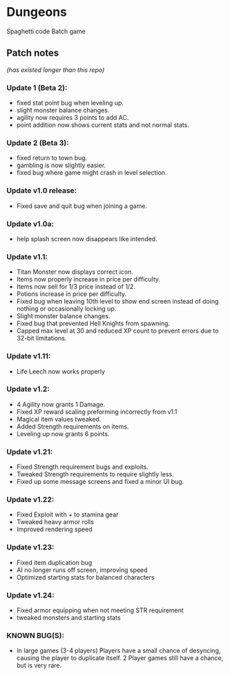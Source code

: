 # Dungeons
Spaghetti code Batch game
## Patch notes
*(has existed longer than this repo)*
### Update 1 (Beta 2):
- fixed stat point bug when leveling up.
- slight monster balance changes.
- agility now requires 3 points to add AC.
- point addition now shows current stats and not normal stats.

### Update 2 (Beta 3):
- fixed return to town bug.
- gambling is now slightly easier.
- fixed bug where game might crash in level selection.

### Update v1.0 release:
- Fixed save and quit bug when joining a game.

### Update v1.0a:
- help splash screen now disappears like intended.

### Update v1.1:
- Titan Monster now displays correct icon.
- Items now properly increase in price per difficulty.
- Items now sell for 1/3 price instead of 1/2.
- Potions increase in price per difficulty.
- Fixed bug when leaving 10th level to show end screen instead of doing nothing or occasionally locking up.
- Slight monster balance changes.
- Fixed bug that prevented Hell Knights from spawning.
- Capped max level at 30 and reduced XP count to prevent errors due to 32-bit limitations. 

### Update v1.11:
- Life Leech now works properly

### Update v1.2:
- 4 Agility now grants 1 Damage.
- Fixed XP reward scaling preforming incorrectly from v1.1
- Magical item values tweaked.
- Added Strength requirements on items.
- Leveling up now grants 6 points.

### Update v1.21:
- Fixed Strength requirement bugs and exploits.
- Tweaked Strength requirements to require slightly less.
- Fixed up some message screens and fixed a minor UI bug.

### Update v1.22:
- Fixed Exploit with + to stamina gear
- Tweaked heavy armor rolls
- Improved rendering speed

### Update v1.23:
- Fixed item duplication bug
- AI no longer runs off screen, improving speed
- Optimized starting stats for balanced characters

### Update v1.24:
- Fixed armor equipping when not meeting STR requirement
- tweaked monsters and starting stats

### KNOWN BUG(S):
- In large games (3-4 players) Players have a small chance of desyncing, causing the player to duplicate itself. 2 Player games still have a chance, but is very rare.
